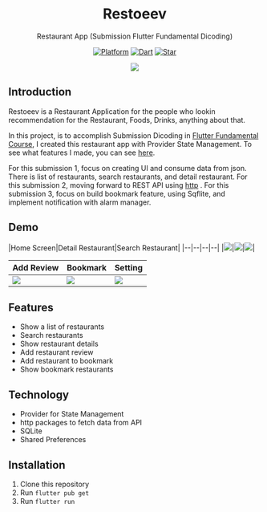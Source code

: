 <h1 align="center">
  Restoeev
</h1>
<p align="center">
  Restaurant App (Submission Flutter Fundamental Dicoding)
</p>
<p align="center">
  <a href="https://flutter.dev/"><img alt="Platform" src="https://img.shields.io/badge/platform-Flutter-blue.svg"></a>
  <a href="https://dart.dev/"><img alt="Dart" src="https://img.shields.io/badge/dart-3.0.3-blue.svg"></a>
  <a href="https://github.com/Roogry/dcd-flut-restaurant/"><img alt="Star" src="https://img.shields.io/github/stars/Roogry/dcd-flut-restaurant"></a>
</p>

<p align="center">
  <img src="demo/cover-restoeev.jpg"/>
</p>

## Introduction

Restoeev is a Restaurant Application for the people who lookin recommendation for the Restaurant, Foods, Drinks, anything about that.

In this project, is to accomplish Submission Dicoding in [Flutter Fundamental Course](https://www.dicoding.com/academies/195), I created this restaurant app with Provider State Management. To see what features I made, you can see [here](#features).

For this submission 1, focus on creating UI and consume data from json. There is list of restaurants, search restaurants, and detail restaurant.
For this submission 2, moving forward to REST API using [http](https://pub.dev/packages/http) .
For this submission 3, focus on build bookmark feature, using Sqflite, and implement notification with alarm manager.


## Demo

|Home Screen|Detail Restaurant|Search Restaurant|
|--|--|--|--|
|![](demo/home.png)|![](demo/detail.png)|![](demo/search.png)|

|Add Review|Bookmark|Setting|
|--|--|--|
|![](demo/review.png)|![](demo/bookmark.png)|![](demo/setting.png)|

## Features

- Show a list of restaurants
- Search restaurants
- Show restaurant details
- Add restaurant review
- Add restaurant to bookmark
- Show bookmark restaurants


## Technology

- Provider for State Management
- http packages to fetch data from API
- SQLite
- Shared Preferences

## Installation

1. Clone this repository
2. Run `flutter pub get`
3. Run `flutter run`